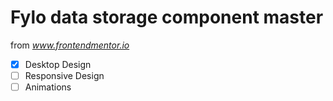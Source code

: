 # Fylo data storage component master

from *www.frontendmentor.io*

- [x] Desktop Design
- [ ] Responsive Design
- [ ] Animations

